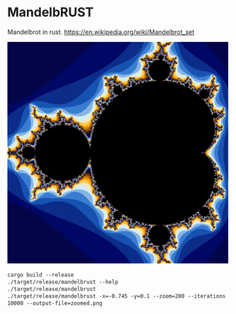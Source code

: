 # MandelbRUST

Mandelbrot in rust.
https://en.wikipedia.org/wiki/Mandelbrot_set

![Example](./example.png)

```
cargo build --release
./target/release/mandelbrust --help
./target/release/mandelbrust
./target/release/mandelbrust -x=-0.745 -y=0.1 --zoom=200 --iterations 10000 --output-file=zoomed.png
```
